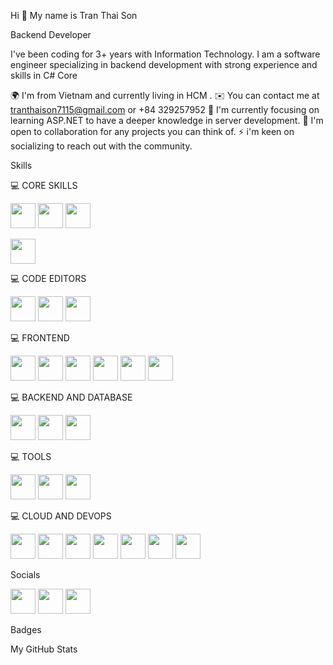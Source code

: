 Hi 👋 My name is Tran Thai Son

Backend Developer

I've been coding for 3+ years with Information Technology. I am a software engineer specializing in backend development with strong experience and skills in C# Core

🌍  I'm from Vietnam and currently living in HCM .
✉️  You can contact me at tranthaison7115@gmail.com or +84 329257952
🧠  I'm currently focusing on learning ASP.NET to have a deeper knowledge in server development.
🤝  I'm open to collaboration for any projects you can think of.
⚡  i'm keen on socializing to reach out with the community.

Skills

💻 CORE SKILLS

<img src="https://cdn.jsdelivr.net/gh/devicons/devicon@latest/icons/csharp/csharp-original.svg" width="40"/> <img src="https://cdn.jsdelivr.net/gh/devicons/devicon@latest/icons/java/java-original.svg" width="40"/>
<img src="https://cdn.jsdelivr.net/gh/devicons/devicon@latest/icons/cplusplus/cplusplus-original.svg" width="40"/>

<img src="https://cdn.jsdelivr.net/gh/devicons/devicon@latest/icons/git/git-original.svg" width="40"/>


💻 CODE EDITORS

<img src="https://cdn.jsdelivr.net/gh/devicons/devicon@latest/icons/vscode/vscode-original.svg" width="40"/> <img src="https://cdn.jsdelivr.net/gh/devicons/devicon@latest/icons/visualstudio/visualstudio-original.svg" width="40"/> <img src="https://cdn.jsdelivr.net/gh/devicons/devicon@latest/icons/jetbrains/jetbrains-original.svg" width="40"/>

💻 FRONTEND 

<img src="https://cdn.jsdelivr.net/gh/devicons/devicon@latest/icons/html5/html5-original.svg" width="40"/> <img src="https://cdn.jsdelivr.net/gh/devicons/devicon@latest/icons/css3/css3-original.svg" width="40"/> <img src="https://cdn.jsdelivr.net/gh/devicons/devicon@latest/icons/javascript/javascript-original.svg" width="40"/> <img src="https://cdn.jsdelivr.net/gh/devicons/devicon@latest/icons/tailwindcss/tailwindcss-original.svg" width="40"/> <img src="https://cdn.jsdelivr.net/gh/devicons/devicon@latest/icons/react/react-original.svg" width="40"/> <img src="https://img.icons8.com/?size=100&id=P2AnGyiJxMpp&format=png&color=000000" width="40"/> 

💻 BACKEND AND DATABASE 

<img src="https://cdn.jsdelivr.net/gh/devicons/devicon@latest/icons/dot-net/dot-net-original.svg" width="40"/> <img src="https://cdn.jsdelivr.net/gh/devicons/devicon@latest/icons/microsoftsqlserver/microsoftsqlserver-original.svg" width="40"/> <img src="https://cdn.jsdelivr.net/gh/devicons/devicon@latest/icons/redis/redis-original.svg" width="40"/>

💻 TOOLS

<img src="https://cdn.jsdelivr.net/gh/devicons/devicon@latest/icons/figma/figma-original.svg" width="40"/> <img src="https://cdn.jsdelivr.net/gh/devicons/devicon@latest/icons/sonarqube/sonarqube-original.svg" width="40"/> <img src="https://img.icons8.com/?size=100&id=Ny0t2MYrJ70p&format=png&color=000000" width="40"/> 

💻 CLOUD AND DEVOPS

<img src="https://cdn.jsdelivr.net/gh/devicons/devicon@latest/icons/googlecloud/googlecloud-original.svg" width="40"/> <img src="https://cdn.jsdelivr.net/gh/devicons/devicon@latest/icons/docker/docker-original.svg" width="40"/> <img src="https://cdn.jsdelivr.net/gh/devicons/devicon@latest/icons/firebase/firebase-original.svg" width="40"/> <img src="https://cdn.jsdelivr.net/gh/devicons/devicon@latest/icons/azure/azure-original.svg" width="40"/> <img src="https://cdn.jsdelivr.net/gh/devicons/devicon@latest/icons/azuredevops/azuredevops-original.svg" width="40"/> <img src="https://cdn.jsdelivr.net/gh/devicons/devicon@latest/icons/azuresqldatabase/azuresqldatabase-original.svg" width="40"/> <img src="https://cdn.jsdelivr.net/gh/devicons/devicon@latest/icons/vercel/vercel-original.svg" width="40"/>

Socials

<img src="https://cdn.jsdelivr.net/gh/devicons/devicon@latest/icons/facebook/facebook-original.svg" width="40"/> <img src="https://img.icons8.com/?size=100&id=3tC9EQumUAuq&format=png&color=ffffff" width="40"/> <img src="https://cdn.jsdelivr.net/gh/devicons/devicon@latest/icons/linkedin/linkedin-original.svg" width="40"/>

Badges   

My GitHub Stats

